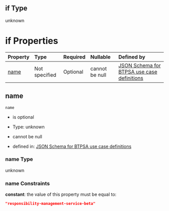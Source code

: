 ## if Type

unknown

# if Properties

| Property      | Type          | Required | Nullable       | Defined by                                                                                                                                                                                                        |
| :------------ | :------------ | :------- | :------------- | :---------------------------------------------------------------------------------------------------------------------------------------------------------------------------------------------------------------- |
| [name](#name) | Not specified | Optional | cannot be null | [JSON Schema for BTPSA use case definitions](btpsa-usecase-properties-services-items-allof-1-then-allof-97-if-properties-name.md "undefined#/properties/services/items/allOf/1/then/allOf/97/if/properties/name") |

## name



`name`

*   is optional

*   Type: unknown

*   cannot be null

*   defined in: [JSON Schema for BTPSA use case definitions](btpsa-usecase-properties-services-items-allof-1-then-allof-97-if-properties-name.md "undefined#/properties/services/items/allOf/1/then/allOf/97/if/properties/name")

### name Type

unknown

### name Constraints

**constant**: the value of this property must be equal to:

```json
"responsibility-management-service-beta"
```
